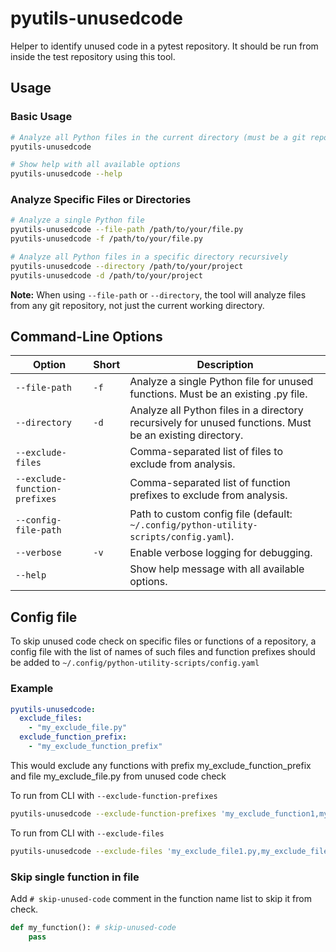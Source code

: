 # pyutils-unusedcode

Helper to identify unused code in a pytest repository. It should be run from inside the test repository using this tool.

## Usage

### Basic Usage

```bash
# Analyze all Python files in the current directory (must be a git repository)
pyutils-unusedcode

# Show help with all available options
pyutils-unusedcode --help
```

### Analyze Specific Files or Directories

```bash
# Analyze a single Python file
pyutils-unusedcode --file-path /path/to/your/file.py
pyutils-unusedcode -f /path/to/your/file.py

# Analyze all Python files in a specific directory recursively
pyutils-unusedcode --directory /path/to/your/project
pyutils-unusedcode -d /path/to/your/project
```

**Note:** When using `--file-path` or `--directory`, the tool will analyze files from any git repository, not just the current working directory.

## Command-Line Options

| Option | Short | Description |
|--------|-------|-------------|
| `--file-path` | `-f` | Analyze a single Python file for unused functions. Must be an existing .py file. |
| `--directory` | `-d` | Analyze all Python files in a directory recursively for unused functions. Must be an existing directory. |
| `--exclude-files` | | Comma-separated list of files to exclude from analysis. |
| `--exclude-function-prefixes` | | Comma-separated list of function prefixes to exclude from analysis. |
| `--config-file-path` | | Path to custom config file (default: `~/.config/python-utility-scripts/config.yaml`). |
| `--verbose` | `-v` | Enable verbose logging for debugging. |
| `--help` | | Show help message with all available options. |

## Config file

To skip unused code check on specific files or functions of a repository, a config file with the list of names of such files and function prefixes should be added to
`~/.config/python-utility-scripts/config.yaml`

### Example

```yaml
pyutils-unusedcode:
  exclude_files:
    - "my_exclude_file.py"
  exclude_function_prefix:
    - "my_exclude_function_prefix"
```

This would exclude any functions with prefix my_exclude_function_prefix and file my_exclude_file.py from unused code check

To run from CLI with `--exclude-function-prefixes`

```bash
pyutils-unusedcode --exclude-function-prefixes 'my_exclude_function1,my_exclude_function2'
```

To run from CLI with `--exclude-files`

```bash
pyutils-unusedcode --exclude-files 'my_exclude_file1.py,my_exclude_file2.py'
```

### Skip single function in file

Add `# skip-unused-code` comment in the function name list to skip it from check.

```python
def my_function(): # skip-unused-code
    pass
```
